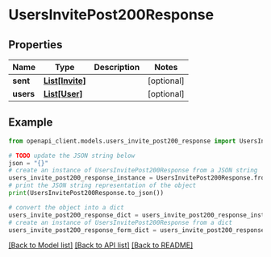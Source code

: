 # UsersInvitePost200Response


## Properties

Name | Type | Description | Notes
------------ | ------------- | ------------- | -------------
**sent** | [**List[Invite]**](Invite.md) |  | [optional] 
**users** | [**List[User]**](User.md) |  | [optional] 

## Example

```python
from openapi_client.models.users_invite_post200_response import UsersInvitePost200Response

# TODO update the JSON string below
json = "{}"
# create an instance of UsersInvitePost200Response from a JSON string
users_invite_post200_response_instance = UsersInvitePost200Response.from_json(json)
# print the JSON string representation of the object
print(UsersInvitePost200Response.to_json())

# convert the object into a dict
users_invite_post200_response_dict = users_invite_post200_response_instance.to_dict()
# create an instance of UsersInvitePost200Response from a dict
users_invite_post200_response_form_dict = users_invite_post200_response.from_dict(users_invite_post200_response_dict)
```
[[Back to Model list]](../README.md#documentation-for-models) [[Back to API list]](../README.md#documentation-for-api-endpoints) [[Back to README]](../README.md)


